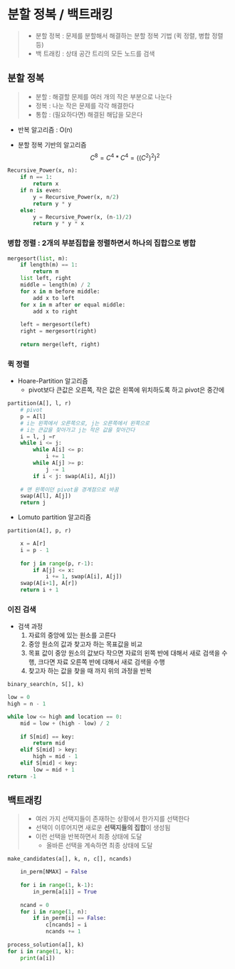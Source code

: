# 분할 정복 / 백트래킹

> - 분할 정복 : 문제를 분할해서 해결하는 분할 정복 기법 (퀵 정렬, 병합 정렬 등)
> - 백 트래킹 : 상태 공간 트리의 모든 노드를 검색



## 분할 정복

> - 분할 : 해결할 문제를 여러 개의 작은 부분으로 나눈다
> - 정복 : 나눈 작은 문제를 각각 해결한다
> - 통합 : (필요하다면) 해결된 해답을 모은다

- 반복 알고리즘 : O(n)

- 분할 정복 기반의 알고리즘
  $$
  C^8 = C^4 * C^4 = ((C^2)^2)^2
  $$
  

```python
Recursive_Power(x, n):
    if n == 1:
        return x
    if n is even:
        y = Recursive_Power(x, n/2)
        return y * y
    else:
        y = Recursive_Power(x, (n-1)/2)
        return y * y * x
```



### 병합 정렬 : 2개의 부분집합을 정렬하면서 하나의 집합으로 병합

```python
mergesort(list, m):
    if length(m) == 1:
        return m
    list left, right
    middle = length(m) / 2
    for x in m before middle:
		add x to left
    for x in m after or equal middle:
        add x to right
        
    left = mergesort(left)
    right = mergesort(right)
    
    return merge(left, right)
```



### 퀵 정렬 

- Hoare-Partition 알고리즘
  - pivot보다 큰값은 오른쪽, 작은 값은 왼쪽에 위치하도록 하고 pivot은 중간에 

```python
partition(A[], l, r)
	# pivot
	p = A[l]
    # i는 왼쪽에서 오른쪽으로, j는 오른쪽에서 왼쪽으로 
    # i는 큰값을 찾아가고 j는 작은 값을 찾아간다
    i = l, j =r
    while i <= j:
        while A[i] <= p:
            i += 1
        while A[j] >= p:
            j -= 1
        if i < j: swap(A[i], A[j])
    
    # 맨 왼쪽이던 pivot을 경계점으로 바꿈
    swap(A[l], A[j])
   	return j
```



- Lomuto partition 알고리즘

```python
partition(A[], p, r)

	x = A[r]
    i = p - 1
    
    for j in range(p, r-1):
        if A[j] <= x:
            i += 1, swap(A[i], A[j])
    swap(A[i+1], A[r])
    return i + 1
```



### 이진 검색

- 검색 과정
  1. 자료의 중앙에 있는 원소를 고른다
  2. 중앙 원소의 값과 찾고자 하는 목표값을 비교
  3. 목표 값이 중앙 원소의 값보다 작으면 자료의 왼쪽 반에 대해서 새로 검색을 수행, 크다면 자료 오른쪽 반에 대해서 새로 검색을 수행
  4. 찾고자 하는 값을 찾을 때 까지 위의 과정을 반복

```python
binary_search(n, S[], k)

low = 0
high = n - 1

while low <= high and location == 0:
    mid = low + (high - low) / 2
    
    if S[mid] == key:
        return mid
    elif S[mid] > key:
        high = mid - 1
    elif S[mid] < key:
        low = mid + 1
return -1
```



## 백트래킹

> - 여러 가지 선택지들이 존재하는 상황에서 한가지를 선택한다
> - 선택이 이루어지면 새로운 **선택지들의 집합**이 생성됨
> - 이런 선택을 반복하면서 최종 상태에 도달
>   - 올바른 선택을 계속하면 최종 상태에 도달



```python
make_candidates(a[], k, n, c[], ncands)

	in_perm[NMAX] = False
    
    for i in range(1, k-1):
        in_perm[a[i]] = True
        
    ncand = 0
    for i in range(1, n):
        if in_perm[i] == False:
            c[ncands] = i
            ncands += 1
            
process_solution(a[], k)
for i in range(1, k):
    print(a[i])
```

